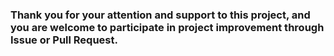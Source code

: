 ### Thank you for your attention and support to this project, and you are welcome to participate in project improvement through Issue or Pull Request.